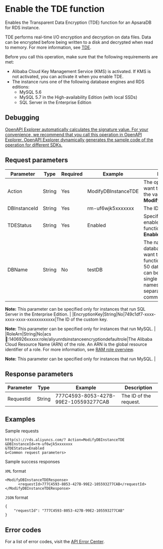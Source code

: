 # Enable the TDE function

Enables the Transparent Data Encryption \(TDE\) function for an ApsaraDB for RDS instance.

TDE performs real-time I/O encryption and decryption on data files. Data can be encrypted before being written to a disk and decrypted when read to memory. For more information, see [TDE](~~96121~~).

Before you call this operation, make sure that the following requirements are met:

-   Alibaba Cloud Key Management Service \(KMS\) is activated. If KMS is not activated, you can activate it when you enable TDE.
-   The instance runs one of the following database engines and RDS editions:
    -   MySQL 5.6
    -   MySQL 5.7 in the High-availability Edition \(with local SSDs\)
    -   SQL Server in the Enterprise Edition

## Debugging

[OpenAPI Explorer automatically calculates the signature value. For your convenience, we recommend that you call this operation in OpenAPI Explorer. OpenAPI Explorer dynamically generates the sample code of the operation for different SDKs.](https://api.aliyun.com/#product=Rds&api=ModifyDBInstanceTDE&type=RPC&version=2014-08-15)

## Request parameters

|Parameter|Type|Required|Example|Description|
|---------|----|--------|-------|-----------|
|Action|String|Yes|ModifyDBInstanceTDE|The operation that you want to perform. Set the value to **ModifyDBInstanceTDE**. |
|DBInstanceId|String|Yes|rm-uf6wjk5xxxxxxx|The ID of the instance. |
|TDEStatus|String|Yes|Enabled|Specifies whether to enable the TDE function. Valid values: **Enabled \| Disabled** |
|DBName|String|No|testDB|The name of the database for which you want to enable the TDE function. A maximum of 50 database names can be entered in a single request. The names must be separated with commas \(,\).

**Note:** This parameter can be specified only for instances that run SQL Server in the Enterprise Edition. |
|EncryptionKey|String|No|749c1df7-xxxx-xxxx-xxxx-xxxxxxxxxxxx|The ID of the custom key.

**Note:** This parameter can be specified only for instances that run MySQL. |
|RoleArn|String|No|acs:ram::1406926xxxxx:role/aliyunrdsinstanceencryptiondefaultrole|The Alibaba Cloud Resource Name \(ARN\) of the role. An ARN is the global resource identifier of a role. For more information, see [RAM role overview](~~93689~~).

**Note:** This parameter can be specified only for instances that run MySQL. |

## Response parameters

|Parameter|Type|Example|Description|
|---------|----|-------|-----------|
|RequestId|String|777C4593-8053-427B-99E2-105593277CAB|The ID of the request. |

## Examples

Sample requests

```
http(s)://rds.aliyuncs.com/? Action=ModifyDBInstanceTDE
&DBInstanceId=rm-uf6wjk5xxxxxxx
&TDEStatus=Enabled
&<Common request parameters>
```

Sample success responses

`XML` format

```
<ModifyDBInstanceTDEResponse>
      <requestId>777C4593-8053-427B-99E2-105593277CAB</requestId>
</ModifyDBInstanceTDEResponse>
```

`JSON` format

```
{
    "requestId": "777C4593-8053-427B-99E2-105593277CAB"
}
```

## Error codes

For a list of error codes, visit the [API Error Center](https://error-center.alibabacloud.com/status/product/Rds).

